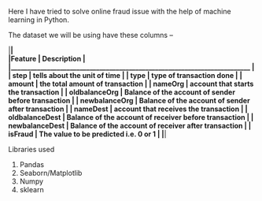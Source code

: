 Here I have tried to solve online fraud issue with the help of machine learning in Python.

The dataset we will be using have these columns – 

|__________________________________________________________________________|                                                                                                 
|Feature    	   |     Description                                         |                                                                                                 
|_________________________________________________________________________ |
| step	         |   tells about the unit of time                          |
| type	         |   type of transaction done                              |
| amount	       |   the total amount of transaction                       |
| nameOrg	       |   account that starts the transaction                   |
| oldbalanceOrg	 |   Balance of the account of sender before transaction   |
| newbalanceOrg	 |   Balance of the account of sender after transaction    |
| nameDest	     |   account that receives the transaction                 |
| oldbalanceDest |   Balance of the account of receiver before transaction |
| newbalanceDest |   Balance of the account of receiver after transaction  |
| isFraud	       |   The value to be predicted i.e. 0 or 1                 |
|__________________________________________________________________________|

Libraries used
1. Pandas
2. Seaborn/Matplotlib
3. Numpy
4. sklearn 
